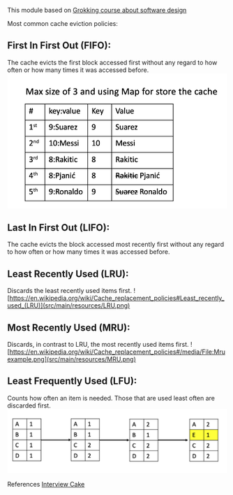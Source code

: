 This module based on [Grokking course about software design](https://www.educative.io/courses/grokking-the-system-design-interview/3j6NnJrpp5p)

Most common cache eviction policies:
## First In First Out (FIFO): 
The cache evicts the first block accessed first without any regard to how often or how many times it was accessed before.
![](src/main/resources/FIFO.png)

## Last In First Out (LIFO): 
The cache evicts the block accessed most recently first without any regard to how often or how many times it was accessed before.

## Least Recently Used (LRU): 
Discards the least recently used items first.
![https://en.wikipedia.org/wiki/Cache_replacement_policies#Least_recently_used_(LRU)](src/main/resources/LRU.png)

## Most Recently Used (MRU): 
Discards, in contrast to LRU, the most recently used items first.
![https://en.wikipedia.org/wiki/Cache_replacement_policies#/media/File:Mruexample.png](src/main/resources/MRU.png)

## Least Frequently Used (LFU): 
Counts how often an item is needed. Those that are used least often are discarded first.
![](src/main/resources/LFU.png)

References
[Interview Cake](https://www.interviewcake.com/concept/java/lru-cache)